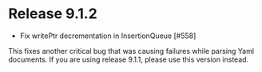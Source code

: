 # Release 9.1.2

- Fix writePtr decrementation in InsertionQueue [#558]

This fixes another critical bug that was causing failures while parsing Yaml documents. If you are using release 9.1.1, please use this version instead.
